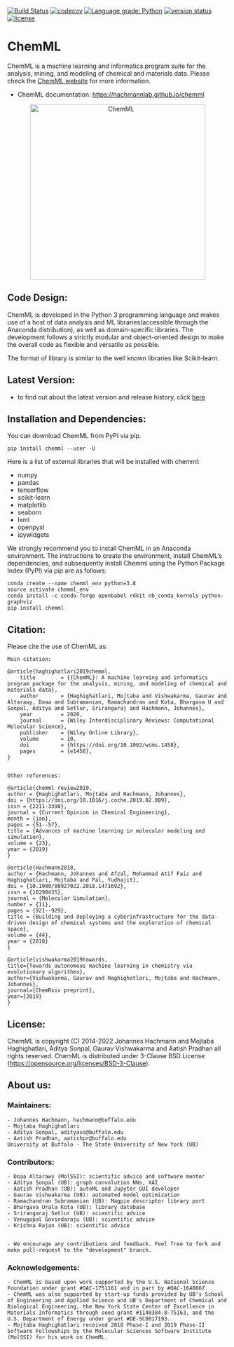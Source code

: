 [![Build Status](https://travis-ci.org/hachmannlab/chemml.svg?branch=master)](https://travis-ci.org/hachmannlab/chemml)
[![codecov](https://codecov.io/gh/hachmannlab/chemml/branch/master/graph/badge.svg)](https://codecov.io/gh/hachmannlab/chemml)
[![Language grade: Python](https://img.shields.io/lgtm/grade/python/g/hachmannlab/chemml.svg?logo=lgtm&logoWidth=18)](https://lgtm.com/projects/g/hachmannlab/chemml/context:python)
[![version status](http://img.shields.io/pypi/v/chemml.svg?style=flat)](https://pypi.python.org/pypi/chemml)
[![license](http://img.shields.io/badge/license-BSD-blue.svg?style=flat)](https://github.com/hachmannlab/chemml/blob/master/LICENSE)


# ChemML
ChemML is a machine learning and informatics program suite for the analysis, mining, and modeling of chemical and materials data.
Please check the [ChemML website](https://hachmannlab.github.io/chemml) for more information.

   - ChemML documentation: https://hachmannlab.github.io/chemml



<p align="center">
  <img align="middle" src="./docs/images/logo.png" alt="ChemML" width="400px" class="center">
 </p>


## Code Design:
ChemML is developed in the Python 3 programming language and makes use of a host of data analysis and ML libraries(accessible through the Anaconda distribution), as well as domain-specific libraries. 
The development follows a strictly modular and object-oriented design to make the overall code as flexible and versatile as possible.

The format of library is similar to the well known libraries like Scikit-learn. 


## Latest Version:
   - to find out about the latest version and release history, click [here](https://pypi.org/project/chemml/#history)

## Installation and Dependencies:
You can download ChemML from PyPI via pip.

    pip install chemml --user -U

Here is a list of external libraries that will be installed with chemml:
   - numpy
   - pandas
   - tensorflow
   - scikit-learn
   - matplotlib
   - seaborn
   - lxml
   - openpyxl
   - ipywidgets

We strongly recommend you to install ChemML in an Anaconda environment. The instructions to create the environment, install ChemML’s dependencies, and subsequently install Chemml using the Python Package Index (PyPI) via pip are as follows:

    conda create --name chemml_env python=3.8
    source activate chemml_env
    conda install -c conda-forge openbabel rdkit nb_conda_kernels python-graphviz
    pip install chemml

## Citation:
Please cite the use of ChemML as:

    Main citation:

    @article{haghighatlari2019chemml,
        title        = {{ChemML}: A machine learning and informatics program package for the analysis, mining, and modeling of chemical and materials data},
        author       = {Haghighatlari, Mojtaba and Vishwakarma, Gaurav and Altarawy, Doaa and Subramanian, Ramachandran and Kota, Bhargava U and Sonpal, Aditya and Setlur, Srirangaraj and Hachmann, Johannes},
        year         = 2020,
        journal      = {Wiley Interdisciplinary Reviews: Computational Molecular Science},
        publisher    = {Wiley Online Library},
        volume       = 10,
        doi          = {https://doi.org/10.1002/wcms.1458},
        pages        = {e1458},
    }

    
    Other references:

    @article{chemml_review2019,
    author = {Haghighatlari, Mojtaba and Hachmann, Johannes},
    doi = {https://doi.org/10.1016/j.coche.2019.02.009},
    issn = {2211-3398},
    journal = {Current Opinion in Chemical Engineering},
    month = {jan},
    pages = {51--57},
    title = {Advances of machine learning in molecular modeling and simulation},
    volume = {23},
    year = {2019}
    }

    @article{Hachmann2018,
    author = {Hachmann, Johannes and Afzal, Mohammad Atif Faiz and Haghighatlari, Mojtaba and Pal, Yudhajit},
    doi = {10.1080/08927022.2018.1471692},
    issn = {10290435},
    journal = {Molecular Simulation},
    number = {11},
    pages = {921--929},
    title = {Building and deploying a cyberinfrastructure for the data-driven design of chemical systems and the exploration of chemical space},
    volume = {44},
    year = {2018}
    }

    @article{vishwakarma2019towards,
    title={Towards autonomous machine learning in chemistry via evolutionary algorithms},
    author={Vishwakarma, Gaurav and Haghighatlari, Mojtaba and Hachmann, Johannes},
    journal={ChemRxiv preprint},
    year={2019}
    }

## License:
ChemML is copyright (C) 2014-2022 Johannes Hachmann and Mojtaba Haghighatlari, Aditya Sonpal, Gaurav Vishwakarma and Aatish Pradhan all rights reserved.
ChemML is distributed under 3-Clause BSD License (https://opensource.org/licenses/BSD-3-Clause).

## About us:

### Maintainers:
    - Johannes Hachmann, hachmann@buffalo.edu
    - Mojtaba Haghighatlari
    - Aditya Sonpal, adityaso@buffalo.edu
    - Aatish Pradhan, aatishpr@buffalo.edu
    University at Buffalo - The State University of New York (UB)

### Contributors:
    - Doaa Altarawy (MolSSI): scientific advice and software mentor 
    - Aditya Sonpal (UB): graph convolution NNs, XAI
    - Aatish Pradhan (UB): autoML and Jupyter GUI developer
    - Gaurav Vishwakarma (UB): automated model optimization
    - Ramachandran Subramanian (UB): Magpie descriptor library port
    - Bhargava Urala Kota (UB): library database
    - Srirangaraj Setlur (UB): scientific advice
    - Venugopal Govindaraju (UB): scientific advice
    - Krishna Rajan (UB): scientific advice
    

    - We encourage any contributions and feedback. Feel free to fork and make pull-request to the "development" branch.

### Acknowledgements:
    - ChemML is based upon work supported by the U.S. National Science Foundation under grant #OAC-1751161 and in part by #OAC-1640867.
    - ChemML was also supported by start-up funds provided by UB's School of Engineering and Applied Science and UB's Department of Chemical and Biological Engineering, the New York State Center of Excellence in Materials Informatics through seed grant #1140384-8-75163, and the U.S. Department of Energy under grant #DE-SC0017193.
    - Mojtaba Haghighatlari received 2018 Phase-I and 2019 Phase-II Software Fellowships by the Molecular Sciences Software Institute (MolSSI) for his work on ChemML.


